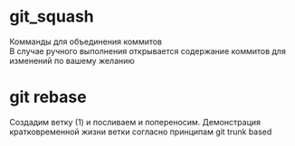 # git_squash
Комманды для объединения коммитов <br>
В случае ручного выполнения открывается содержание коммитов для изменений по вашему желанию

# git rebase
Создадим ветку (1) и посливаем и попереносим.
Демонстрация кратковременной жизни ветки согласно принципам git trunk based